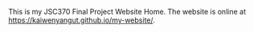 This is my JSC370 Final Project Website Home. The website is online at https://kaiwenyangut.github.io/my-website/.
